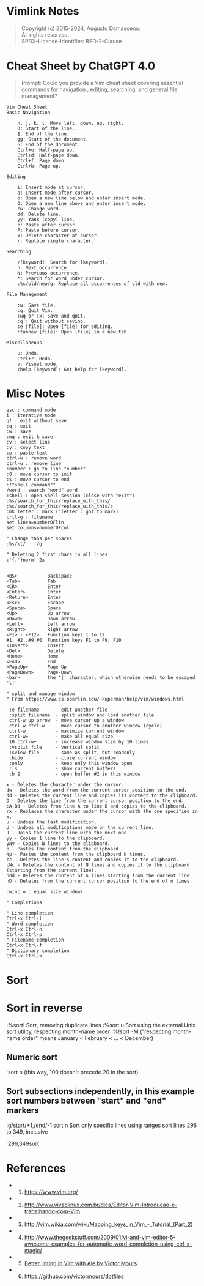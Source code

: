 # Vimlink Notes  
> Copyright (c) 2015-2024, Augusto Damasceno.  
> All rights reserved.  
> SPDX-License-Identifier: BSD-2-Clause  

# Cheat Sheet by ChatGPT 4.0
> Prompt: Could you provide a Vim cheat sheet covering essential commands for navigation
>    , editing, searching, and general file management?
```
Vim Cheat Sheet
Basic Navigation

    h, j, k, l: Move left, down, up, right.
    0: Start of the line.
    $: End of the line.
    gg: Start of the document.
    G: End of the document.
    Ctrl+u: Half-page up.
    Ctrl+d: Half-page down.
    Ctrl+f: Page down.
    Ctrl+b: Page up.

Editing

    i: Insert mode at cursor.
    a: Insert mode after cursor.
    o: Open a new line below and enter insert mode.
    O: Open a new line above and enter insert mode.
    cw: Change word.
    dd: Delete line.
    yy: Yank (copy) line.
    p: Paste after cursor.
    P: Paste before cursor.
    x: Delete character at cursor.
    r: Replace single character.

Searching

    /[keyword]: Search for [keyword].
    n: Next occurrence.
    N: Previous occurrence.
    *: Search for word under cursor.
    :%s/old/new/g: Replace all occurrences of old with new.

File Management

    :w: Save file.
    :q: Quit Vim.
    :wq or :x: Save and quit.
    :q!: Quit without saving.
    :e [file]: Open [file] for editing.
    :tabnew [file]: Open [file] in a new tab.

Miscellaneous

    u: Undo.
    Ctrl+r: Redo.
    v: Visual mode.
    :help [keyword]: Get help for [keyword].
```

# Misc Notes  
```
esc : command mode
i : iterative mode
q! : exit without save
:q : exit
:w : save
:wq : exit & save
:v : select line
:y : copy text
:p : paste text
ctrl-w : remove word
ctrl-u : remove line
:number : go to line "number"
:0 : move cursor to init
:$ : move cursor to end
:!"shell command""
/word : search "word" word
:shell : open shell session (close with "exit")
:%s/search_for_this/replace_with_this/ 
:%s/search_for_this/replace_with_this/c
:mk letter : mark ('letter : got to mark)
crtl-g : filename
set lines=numberOFlin
set columns=numberOFcol

" Change tabs per spaces
:%s/\t/    /g

" Deleting 2 first chars in all lines
:'{,'}norm! 2x


<BS>           Backspace
<Tab>          Tab
<CR>           Enter
<Enter>        Enter
<Return>       Enter
<Esc>          Escape
<Space>        Space
<Up>           Up arrow
<Down>         Down arrow
<Left>         Left arrow
<Right>        Right arrow
<F1> - <F12>   Function keys 1 to 12
#1, #2..#9,#0  Function keys F1 to F9, F10
<Insert>       Insert
<Del>          Delete
<Home>         Home
<End>          End
<PageUp>       Page-Up
<PageDown>     Page-Down
<bar>          the '|' character, which otherwise needs to be escaped '\|'

" split and manage window
" From https://www.cs.oberlin.edu/~kuperman/help/vim/windows.html
 
 :e filename      - edit another file
 :split filename  - split window and load another file
 ctrl-w up arrow  - move cursor up a window
 ctrl-w ctrl-w    - move cursor to another window (cycle)
 ctrl-w_          - maximize current window
 ctrl-w=          - make all equal size
 10 ctrl-w+       - increase window size by 10 lines
 :vsplit file     - vertical split
 :sview file      - same as split, but readonly
 :hide            - close current window
 :only            - keep only this window open
 :ls              - show current buffers
 :b 2             - open buffer #2 in this window

x - Deletes the character under the cursor.
dw - Deletes the word from the current cursor position to the end.
dd - Deletes the current line and copies its content to the clipboard.
D - Deletes the line from the current cursor position to the end.
:A,Bd - Deletes from line A to line B and copies to the clipboard.
rx - Replaces the character under the cursor with the one specified in x.
u - Undoes the last modification.
U - Undoes all modifications made on the current line.
J - Joins the current line with the next one.
yy - Copies 1 line to the clipboard.
yNy - Copies N lines to the clipboard.
p - Pastes the content from the clipboard.
Np - Pastes the content from the clipboard N times.
cc - Deletes the line's content and copies it to the clipboard.
cNc - Deletes the content of N lines and copies it to the clipboard (starting from the current line).
ndd - Deletes the content of n lines starting from the current line.
nD - Deletes from the current cursor position to the end of n lines.

:winc = : equal size windows

" Completions

" Line completion
Ctrl-x Ctrl-l
" Word completion
Ctrl-x Ctrl-n
Ctrl-x Ctrl-p
" Filename completion
Ctrl-x Ctrl-f
" Dictionary completion
Ctrl-x Ctrl-k
```

# Sort

# Sort in reverse
:%sort!
Sort, removing duplicate lines
:%sort u
Sort using the external Unix sort utility, respecting month-name order
:%!sort -M
("respecting month-name order" means January < February < ... < December)

## Numeric sort
:sort n
(this way, 100 doesn't precede 20 in the sort)

## Sort subsections independently, in this example sort numbers between "start" and "end" markers
:g/start/+1,/end/-1 sort n
Sort only specific lines using ranges
sort lines 296 to 349, inclusive

:296,349sort


# References 
* 1. https://www.vim.org/  
* 2. http://www.vivaolinux.com.br/dica/Editor-Vim-Introducao-e-trabalhando-com-Vim  
* 3. http://vim.wikia.com/wiki/Mapping_keys_in_Vim_-_Tutorial_(Part_2)  
* 4. http://www.thegeekstuff.com/2009/01/vi-and-vim-editor-5-awesome-examples-for-automatic-word-completion-using-ctrl-x-magic/
* 5. [Better linting in Vim with Ale by Victor Mours]( https://medium.com/@victormours/better-linting-in-vim-with-ale-1e4b1d5789af)  
* 6. https://github.com/victormours/dotfiles

